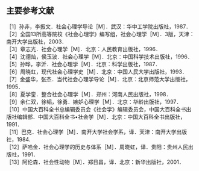 
## 主要参考文献

［1］孙非，李振文．社会心理学导论［M］．武汉：华中工学院出版社，1987．  
［2］全国13所高等院校《社会心理学》编写组，社会心理学［M］．3版，天津：南开大学出版社，2003．  
［3］章志光．社会心理学［M］．北京：人民教育出版社，1996．  
［4］沈德灿，侯玉波．社会心理学［M］．北京：中国科学技术出版社，1996．  
［5］孙晔，李沂．社会心理学［M］．北京：科学出版社，1987．  
［6］周晓虹，现代社会心理学史［M］．北京：中国人民大学出版社，1993．  
［7］金盛华，张杰．当代社会心理学导论［M］．北京：北京师范大学出版社，1995．  
［8］夏学銮．整合社会心理学［M］．郑州：河南人民出版社，1998．  
［9］余仁双，徐韬，徐勇．嫉妒心理学［M］．北京：华龄出版社，1997．  
［10］中国大百科全书总编辑委员会《社会学》编辑委员会，中国大百科全书出版社编辑部．中国大百科全书•社会学［M］．北京：中国大百科全书出版社，1991．   
［11］巴克．社会心理学［M］．南开大学社会学系，译．天津：南开大学出版社，1984.  
［12］萨哈金．社会心理学的历史与体系［M］．周晓虹，译．贵阳：贵州人民出版社，1991．  
［13］阿伦森．社会性动物［M］．郑日昌，译．北京：新华出版社，2001．  
